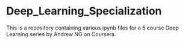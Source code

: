 # Deep_Learning_Specialization
This is a repository containing various ipynb files for a 5 course Deep Learning series by Andrew NG  on Coursera.

